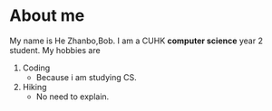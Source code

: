 # About me
My name is He Zhanbo,Bob. I am a CUHK **computer science** year 2 student.
My hobbies are
1. Coding
   - Because i am studying CS.
2. Hiking
   - No need to explain.
